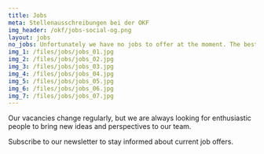 ```yaml
---
title: Jobs
meta: Stellenausschreibungen bei der OKF
img_header: /okf/jobs-social-og.png
layout: jobs
no_jobs: Unfortunately we have no jobs to offer at the moment. The best way is to subscribe to our newsletter to be informed about future job vacancies.
img_1: /files/jobs/jobs_01.jpg
img_2: /files/jobs/jobs_02.jpg
img_3: /files/jobs/jobs_03.jpg
img_4: /files/jobs/jobs_04.jpg
img_5: /files/jobs/jobs_05.jpg
img_6: /files/jobs/jobs_06.jpg
img_7: /files/jobs/jobs_07.jpg
---
```


Our vacancies change regularly, but we are always looking for enthusiastic people to bring new ideas and perspectives to our team.

Subscribe to our newsletter to stay informed about current job offers.
